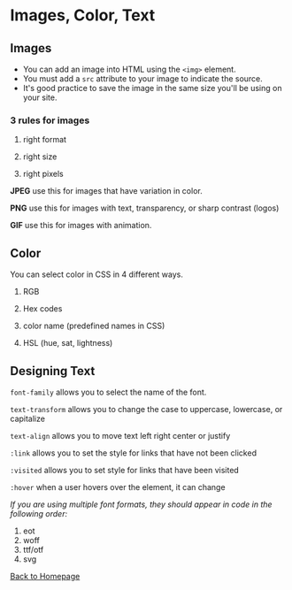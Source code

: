 # Images, Color, Text

## Images

* You can add an image into HTML using the `<img>` element. 
* You must add a `src` attribute to your image to indicate the source. 
* It's good practice to save the image in the same size you'll be using on your site. 

### 3 rules for images

1) right format

2) right size

3) right pixels

**JPEG** use this for images that have variation in color.

**PNG** use this for images with text, transparency, or sharp contrast (logos)

**GIF** use this for images with animation.

## Color

You can select color in CSS in 4 different ways.

1) RGB

2) Hex codes

3) color name (predefined names in CSS)

4) HSL (hue, sat, lightness)

## Designing Text


`font-family` allows you to select the name of the font. 

`text-transform` allows you to change the case to uppercase, lowercase, or capitalize

`text-align` allows you to move text left right center or justify

`:link` allows you to set the style for links that have not been clicked

`:visited` allows you to set style for links that have been visited 

`:hover` when a user hovers over the element, it can change 

*If you are using multiple font formats, they should appear in code in the following order:*

1) eot
2) woff
3) ttf/otf
4) svg


[Back to Homepage](README.md)